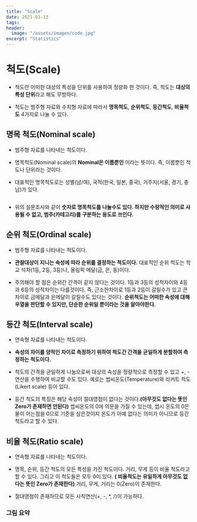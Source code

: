 ```yaml
---
title: "Scale"
date: 2021-01-13
tags:
header:
  image: "/assets/images/code.jpg"
excerpt: "Statistics"
---
```


# 척도(Scale)

* 척도란 어떠한 대상의 특성을 단위를 사용하여 정량화 한 것이다. 즉, 척도는 **대상의 특성 단위**라고 해도 무방하다.

* 척도는 범주형 자료와 수치형 자료에 따라서 **명목척도**, **순위척도**, **등간척도**, **비율척도** 4가지로 나눌 수 있다.



## 명목 척도(Nominal scale)

* 범주형 자료를 나타내는 척도이다.

* 명목척도(Nominal scale)의 **Nominal은 이름뿐인** 이라는 뜻이다. 즉, 이름뿐인 척도나 단위라는 것이다.

* 대표적인 명목척도로는 성별(남/여), 국적(한국, 일본, 중국), 거주지(서울, 경기, 충남)가 있다.

<img src="{{ site.url }}{{ site.baseurl }}/assets/images/Statistics/1.png" alt="">

* 위의 설문조사와 같이 **숫자로 명목척도를 나눌수도 있다. 하지만 수량적인 의미로 사용될 수 없고, 범주(카테고리)를 구분하는 용도로 쓰인다.**



## 순위 척도(Ordinal scale)

* 범주형 자료를 나타내는 척도이다.

* **관찰대상이 지니는 속성에 따라 순위를 결정하는 척도이다.** 대표적인 순위 척도는 학교 석차(1등, 2등, 3등)나, 올림픽 메달(금, 은, 동)이다.

* 주의해야 할 점은 순위간 간격이 같지 않다는 것이다. 1등과 3등의 성척차이와 4등과 6등의 성적차이는 다를것이다. 즉, 근소한차이로 1등과 2등이 갈릴수가 있고 큰 차이로 금메달과 은메달이 갈릴수도 있다는 것이다. **순위척도는 어떠한 속성에 대해 우열을 판단할 수 있지만, 단순한 순위일 뿐이라는 것을 알아야한다.**



## 등간 척도(Interval scale)

* 연속형 자료를 나타내는 척도이다.

* **속성의 차이를 양적인 차이로 측정하기 위하여 척도간 간격을 균일하게 분할하여 측정하는 척도이다.**

* 척도의 간격을 균일하게 나눔으로써 대상의 속성을 정량적으로 측정할 수 있고 +, - 연산을 수행하여 비교할 수도 있다. 예로는 썹씨온도(Temperature)와 리커트 척도(Likert scale) 등이 있다.

* 등간 척도의 특징은 해당 속성이 절대영점이 없다는 것이다.**(아무것도 없다는 뜻인 Zero가 존재하면 안된다)** 썹씨온도의 0에 의문을 가질 수 있는데, 썹시 온도의 0은 물이 어는점을 0으로 기준을 삼은것이지 온도가 아예 없다는 의미가 아니므로 등간척도라고 할 수 있다.



## 비율 척도(Ratio scale)

* 연속형 자료를 나타내는 척도이다.

* 명목, 순위, 등간 척도의 모든 특성을 가진 척도이다. 거리, 무게 등이 비율 척도라고 할 수 있다. 그리고 이 척도들은 모두 0이 있다. **( 비율척도는 유일하게 아무것도 없다는 뜻인 Zero가 존재한다)** 거리, 무게, 거리는 0(Zero)이 존재한다.

* 절대영점이 존재하므로 모든 사칙연산(+, -, *, /)이 가능하다.



### 그림 요약

<img src="{{ site.url }}{{ site.baseurl }}/assets/images/Statistics/2.png" alt="">